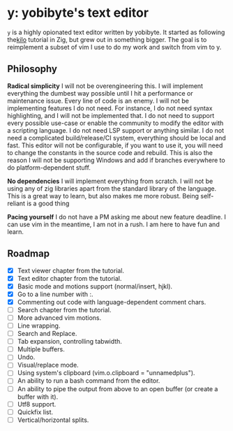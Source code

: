 # y: yobibyte's text editor

`y` is a highly opionated text editor written by yobibyte.
It started as following the[kilo](https://viewsourcecode.org/snaptoken/kilo/index.html) tutorial in Zig, but grew out in something bigger.
The goal is to reimplement a subset of vim I use to do my work and switch from vim to y.

## Philosophy

**Radical simplicity**
I will not be overengineering this. 
I will implement everything the dumbest way possible until I hit a performance or maintenance issue.
Every line of code is an enemy.
I will not be implementing features I do not need.
For instance, I do not need syntax highlighting, and I will not be implemented that.
I do not need to support every possible use-case or enable the community to modify the editor with a scripting language.
I do not need LSP support or anything similar.
I do not need a complicated build/release/CI system, everything should be local and fast.
This editor will not be configurable, if you want to use it, you will need to change the constants in the source code and rebuild.
This is also the reason I will not be supporting Windows and add if branches everywhere to do platform-dependent stuff.

**No dependencies**
I will implement everything from scratch. I will not be using any of zig libraries apart from the standard library of the language.
This is a great way to learn, but also makes me more robust.
Being self-reliant is a good thing

**Pacing yourself**
I do not have a PM asking me about new feature deadline.
I can use vim in the meantime, I am not in a rush.
I am here to have fun and learn.

## Roadmap
- [x] Text viewer chapter from the tutorial.
- [x] Text editor chapter from the tutorial.
- [x] Basic mode and motions support (normal/insert, hjkl).
- [x] Go to a line number with :<line number>.
- [x] Commenting out code with language-dependent comment chars.
- [ ] Search chapter from the tutorial.
- [ ] More advanced vim motions.
- [ ] Line wrapping.
- [ ] Search and Replace.
- [ ] Tab expansion, controlling tabwidth.
- [ ] Multiple buffers.
- [ ] Undo.
- [ ] Visual/replace mode.
- [ ] Using system's clipboard (vim.o.clipboard = "unnamedplus").
- [ ] An ability to run a bash command from the editor.
- [ ] An ability to pipe the output from above to an open buffer (or create a buffer with it).
- [ ] Utf8 support.
- [ ] Quickfix list.
- [ ] Vertical/horizontal splits.
